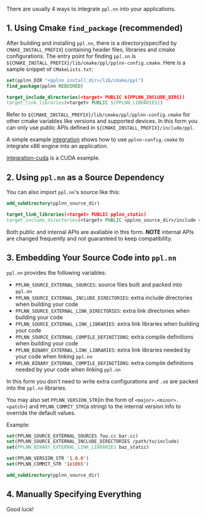 There are usually 4 ways to integrate `ppl.nn` into your applications.

## 1. Using Cmake `find_package` (recommended)

After building and installing `ppl.nn`, there is a directory(specified by `CMAKE_INSTALL_PREFIX`) containing header files, libraries and cmake configurations. The entry point for finding `ppl.nn` is `${CMAKE_INSTALL_PREFIX}/lib/cmake/ppl/pplnn-config.cmake`. Here is a sample snippet of `CMakeLists.txt`:

```cmake
set(pplnn_DIR "<pplnn_install_dir>/lib/cmake/ppl")
find_package(pplnn REQUIRED)

target_include_directories(<target> PUBLIC ${PPLNN_INCLUDE_DIRS})
target_link_libraries(<target> PUBLIC ${PPLNN_LIBRARIES})
```

Refer to `${CMAKE_INSTALL_PREFIX}/lib/cmake/ppl/pplnn-config.cmake` for other cmake variables like versions and supported devices. In this form you can only use public APIs defined in `${CMAKE_INSTALL_PREFIX}/include/ppl`.

A simple example [integration](../../samples/cpp/integration) shows how to use `pplnn-config.cmake` to integrate x86 engine into an application.

[integration-cuda](../../samples/cpp/integration-cuda) is a CUDA example.

## 2. Using `ppl.nn` as a Source Dependency

You can also import `ppl.nn`'s source like this:

```cmake
add_subdirectory(pplnn_source_dir)

target_link_libraries(<target> PUBLIC pplnn_static)
target_include_directories(<target> PUBLIC <pplnn_source_dir>/include <pplnn_source_dir>/src)
```

Both public and internal APIs are avaliable in this form. **NOTE** internal APIs are changed frequently and not guaranteed to keep compatibility.

## 3. Embedding Your Source Code into `ppl.nn`

`ppl.nn` provides the following variables:

* `PPLNN_SOURCE_EXTERNAL_SOURCES`: source files built and packed into `ppl.nn`
* `PPLNN_SOURCE_EXTERNAL_INCLUDE_DIRECTORIES`: extra include directories when building your code
* `PPLNN_SOURCE_EXTERNAL_LINK_DIRECTORIES`: extra link directories when building your code
* `PPLNN_SOURCE_EXTERNAL_LINK_LIBRARIES`: extra link libraries when building your code
* `PPLNN_SOURCE_EXTERNAL_COMPILE_DEFINITIONS`: extra compile definitions when building your code
* `PPLNN_BINARY_EXTERNAL_LINK_LIBRARIES`: extra link libraries needed by your code when linking `ppl.nn`
* `PPLNN_BINARY_EXTERNAL_COMPILE_DEFINITIONS`: extra compile definitions needed by your code when linking `ppl.nn`

In this form you don't need to write extra configurations and `.o`s are packed into the `ppl.nn` libraries.

You may also set `PPLNN_VERSION_STR`(in the form of `<major>.<minor>.<patch>`) and `PPLNN_COMMIT_STR`(a string) to the internal version info to override the default values.

Example:

```cmake
set(PPLNN_SOURCE_EXTERNAL_SOURCES foo.cc bar.cc)
set(PPLNN_SOURCE_EXTERNAL_INCLUDE_DIRECTORIES /path/to/include)
set(PPLNN_BINARY_EXTERNAL_LINK_LIBRARIES baz_static)

set(PPLNN_VERSION_STR '1.0.0')
set(PPLNN_COMMIT_STR '1e1065')

add_subdirectory(pplnn_source_dir)
```

## 4. Manually Specifying Everything

Good luck!

